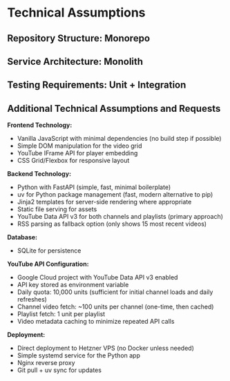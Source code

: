# Technical Assumptions

## Repository Structure: Monorepo

## Service Architecture: Monolith

## Testing Requirements: Unit + Integration

## Additional Technical Assumptions and Requests

**Frontend Technology:**
- Vanilla JavaScript with minimal dependencies (no build step if possible)
- Simple DOM manipulation for the video grid
- YouTube IFrame API for player embedding
- CSS Grid/Flexbox for responsive layout

**Backend Technology:**
- Python with FastAPI (simple, fast, minimal boilerplate)
- uv for Python package management (fast, modern alternative to pip)
- Jinja2 templates for server-side rendering where appropriate
- Static file serving for assets
- YouTube Data API v3 for both channels and playlists (primary approach)
- RSS parsing as fallback option (only shows 15 most recent videos)

**Database:**
- SQLite for persistence

**YouTube API Configuration:**
- Google Cloud project with YouTube Data API v3 enabled
- API key stored as environment variable
- Daily quota: 10,000 units (sufficient for initial channel loads and daily refreshes)
- Channel video fetch: ~100 units per channel (one-time, then cached)
- Playlist fetch: 1 unit per playlist
- Video metadata caching to minimize repeated API calls

**Deployment:**
- Direct deployment to Hetzner VPS (no Docker unless needed)
- Simple systemd service for the Python app
- Nginx reverse proxy
- Git pull + uv sync for updates

